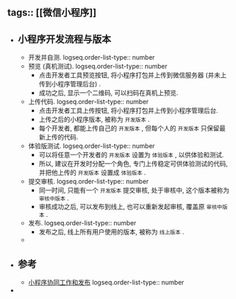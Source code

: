 tags:: [[微信小程序]]
---

- ## 小程序开发流程与版本
	- 开发并自测.
	  logseq.order-list-type:: number
	- 预览 (真机测试).
	  logseq.order-list-type:: number
		- 点击开发者工具预览按钮, 将小程序打包并上传到微信服务器 (并未上传到小程序管理后台) .
		- 成功之后, 显示一个二维码, 可以扫码在真机上预览.
	- 上传代码.
	  logseq.order-list-type:: number
		- 点击开发者工具上传按钮, 将小程序打包并上传到小程序管理后台.
		- 上传之后的小程序版本, 被称为 `开发版本` .
		- 每个开发者, 都能上传自己的 `开发版本` , 但每个人的 `开发版本` 只保留最新上传的代码.
	- 体验版测试.
	  logseq.order-list-type:: number
		- 可以将任意一个开发者的 `开发版本` 设置为 `体验版本` , 以供体验和测试.
		- 所以, 建议在开发时分配一个角色, 专门上传稳定可供体验测试的代码, 并把他上传的 `开发版本` 设置成 `体验版本` .
	- 提交审核.
	  logseq.order-list-type:: number
		- 同一时间, 只能有一个 `开发版本` 提交审核, 处于审核中, 这个版本被称为 `审核中版本` .
		- 审核成功之后, 可以发布到线上, 也可以重新发起审核, 覆盖原 `审核中版本` .
	- 发布.
	  logseq.order-list-type:: number
		- 发布之后, 线上所有用户使用的版本, 被称为 `线上版本` .
	-
- ## 参考
	- [小程序协同工作和发布](https://developers.weixin.qq.com/miniprogram/dev/framework/quickstart/release.html#%E5%8F%91%E5%B8%83%E4%B8%8A%E7%BA%BF)
	  logseq.order-list-type:: number
-